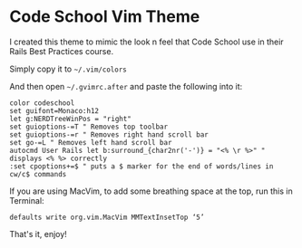 # Code School Vim Theme

I created this theme to mimic the look n feel that Code School use in their Rails Best Practices course.

Simply copy it to `~/.vim/colors`

And then open `~/.gvimrc.after` and paste the following into it:

```
color codeschool
set guifont=Monaco:h12
let g:NERDTreeWinPos = "right"
set guioptions-=T " Removes top toolbar
set guioptions-=r " Removes right hand scroll bar
set go-=L " Removes left hand scroll bar
autocmd User Rails let b:surround_{char2nr('-')} = "<% \r %>" " displays <% %> correctly
:set cpoptions+=$ " puts a $ marker for the end of words/lines in cw/c$ commands
```

If you are using MacVim, to add some breathing space at the top, run this in Terminal:

```
defaults write org.vim.MacVim MMTextInsetTop ‘5’
```

That's it, enjoy!